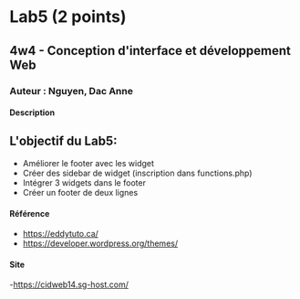 # Lab5 (2 points)
## 4w4 - Conception d'interface et développement Web
### Auteur : Nguyen, Dac Anne 
#### Description

## L\'objectif du Lab5:

- Améliorer le footer avec les widget
- Créer des sidebar de widget (inscription dans functions.php)
- Intégrer 3 widgets dans le footer
- Créer un footer de deux lignes

#### Référence
- https://eddytuto.ca/
- https://developer.wordpress.org/themes/

#### Site
-https://cidweb14.sg-host.com/


 

